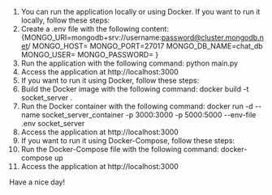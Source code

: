 1. You can run the application locally or using Docker. If you want to run it locally, follow these steps:
2. Create a .env file with the following content:
    {MONGO_URI=mongodb+srv://username:password@cluster.mongodb.net/
    MONGO_HOST=
    MONGO_PORT=27017
    MONGO_DB_NAME=chat_db
    MONGO_USER=
    MONGO_PASSWORD=
    }
3. Run the application with the following command:
   python main.py
4. Access the application at http://localhost:3000
5. If you want to run it using Docker, follow these steps:
6. Build the Docker image with the following command:
   docker build -t socket_server .
7. Run the Docker container with the following command:
   docker run -d --name socket_server_container -p 3000:3000 -p 5000:5000 --env-file .env socket_server
8. Access the application at http://localhost:3000
9. If you want to run it using Docker-Compose, follow these steps:
10. Run the Docker-Compose file with the following command:
   docker-compose up
11. Access the application at http://localhost:3000

Have a nice day!



